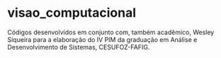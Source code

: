 # visao_computacional
Códigos desenvolvidos em conjunto com, também acadêmico, Wesley Siqueira para a elaboração do IV PIM da graduação em Análise e Desenvolvimento de Sistemas, CESUFOZ-FAFIG.
